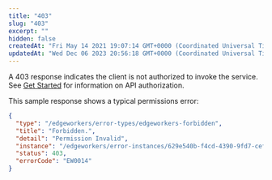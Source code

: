 ```yaml
---
title: "403"
slug: "403"
excerpt: ""
hidden: false
createdAt: "Fri May 14 2021 19:07:14 GMT+0000 (Coordinated Universal Time)"
updatedAt: "Wed Dec 06 2023 20:56:18 GMT+0000 (Coordinated Universal Time)"
---
```

A 403 response indicates the client is not authorized to invoke the service. See [Get Started](ref:api-get-started) for information on API authorization.

This sample response shows a typical permissions error:

```json
{
  "type": "/edgeworkers/error-types/edgeworkers-forbidden",
  "title": "Forbidden.",
  "detail": "Permission Invalid",
  "instance": "/edgeworkers/error-instances/629e540b-f4cd-4390-9fd7-cef99d4dcdb1",
  "status": 403,
  "errorCode": "EW0014"
}
```
